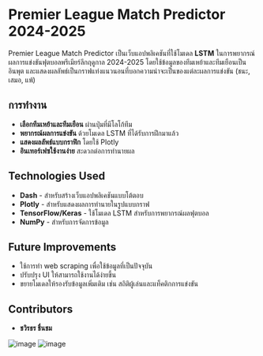# Premier League Match Predictor 2024-2025

Premier League Match Predictor เป็นเว็บแอปพลิเคชันที่ใช้โมเดล **LSTM** ในการพยากรณ์ผลการแข่งขันฟุตบอลพรีเมียร์ลีกฤดูกาล 2024-2025 โดยใช้ข้อมูลของทีมเหย้าและทีมเยือนเป็นอินพุต และแสดงผลลัพธ์เป็นกราฟแท่งแนวนอนที่บอกความน่าจะเป็นของแต่ละผลการแข่งขัน (ชนะ, เสมอ, แพ้)

## การทำงาน
- **เลือกทีมเหย้าและทีมเยือน** ผ่านปุ่มที่มีโลโก้ทีม
- **พยากรณ์ผลการแข่งขัน** ด้วยโมเดล LSTM ที่ได้รับการฝึกมาแล้ว
- **แสดงผลลัพธ์แบบกราฟิก** โดยใช้ Plotly
- **อินเทอร์เฟซใช้งานง่าย** สะดวกต่อการทำนายผล

## Technologies Used
- **Dash** - สำหรับสร้างเว็บแอปพลิเคชันแบบโต้ตอบ
- **Plotly** - สำหรับแสดงผลการทำนายในรูปแบบกราฟ
- **TensorFlow/Keras** - ใช้โมเดล LSTM สำหรับการพยากรณ์ผลฟุตบอล
- **NumPy** - สำหรับการจัดการข้อมูล

## Future Improvements
- ใช้การทำ web scraping เพื่อใช้ข้อมูลที่เป็นปัจจุบัน
- ปรับปรุง UI ให้สามารถใช้งานได้ง่ายขึ้น
- ขยายโมเดลให้รองรับข้อมูลเพิ่มเติม เช่น สถิติผู้เล่นและแท็คติกการแข่งขัน

## Contributors
- **ชวิรธร ชื่นชม**

![image](https://github.com/user-attachments/assets/b05de0d0-3a8b-414f-b5dc-8ab2772f2ca8)
![image](https://github.com/user-attachments/assets/58b007ad-6a7e-45c8-a776-4bb7b1beb9e1)
